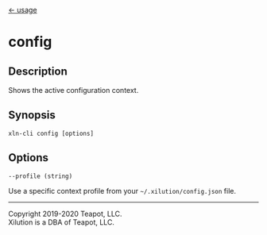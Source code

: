 [<- usage](../../usage.md)

# config

## Description

Shows the active configuration context.

## Synopsis

```
xln-cli config [options]
```

## Options

`--profile (string)`

Use a specific context profile from your `~/.xilution/config.json` file.

---
Copyright 2019-2020 Teapot, LLC.  
Xilution is a DBA of Teapot, LLC.
